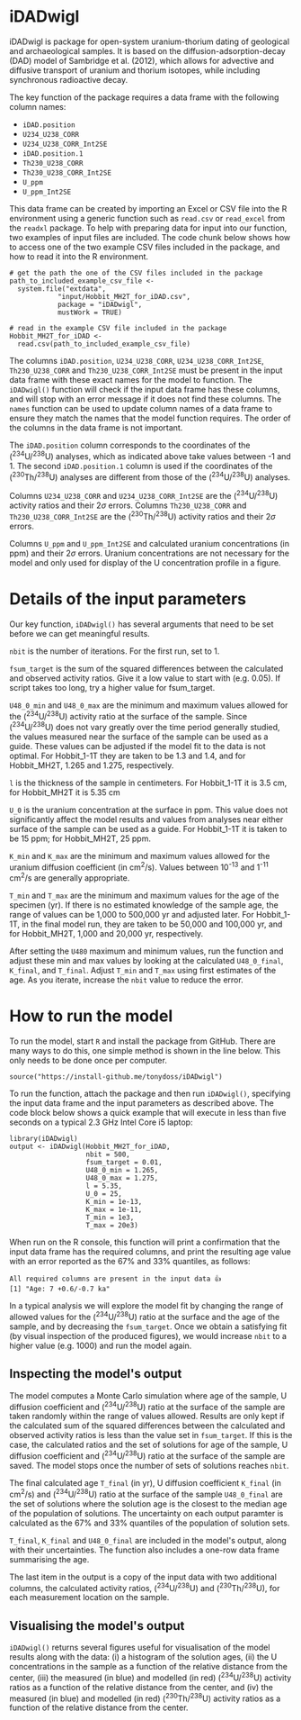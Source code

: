 # iDADwigl

iDADwigl is package for open-system uranium-thorium dating of geological and archaeological samples.
It is based on the diffusion-adsorption-decay (DAD) model of Sambridge et al. (2012), which allows for advective and diffusive transport of uranium and thorium isotopes, while including synchronous radioactive decay.

The key function of the package requires a data frame with the following column names: 

- `iDAD.position`
- `U234_U238_CORR`
- `U234_U238_CORR_Int2SE`
- `iDAD.position.1`
- `Th230_U238_CORR`
- `Th230_U238_CORR_Int2SE`
- `U_ppm`
- `U_ppm_Int2SE`        

This data frame can be created by importing an Excel or CSV file into the R environment using a generic function such as `read.csv` or `read_excel` from the `readxl` package. To help with preparing data for input into our function, two examples of input files are included. The code chunk below shows how to access one of the two example CSV files included in the package, and how to read it into the R environment.


```{r}
# get the path the one of the CSV files included in the package
path_to_included_example_csv_file <-
  system.file("extdata",
            "input/Hobbit_MH2T_for_iDAD.csv",
            package = "iDADwigl",
            mustWork = TRUE)

# read in the example CSV file included in the package
Hobbit_MH2T_for_iDAD <-
  read.csv(path_to_included_example_csv_file)
```

The columns `iDAD.position`, `U234_U238_CORR`, `U234_U238_CORR_Int2SE`, `Th230_U238_CORR` and `Th230_U238_CORR_Int2SE` must be present in the input data frame with these exact names for the model to function. The `iDADwigl()` function will check if the input data frame has these columns, and will stop with an error message if it does not find these columns. The `names` function can be used to update column names of a data frame to ensure they match the names that the model function requires. The order of the columns in the data frame is not important. 

The `iDAD.position` column corresponds to the coordinates of the (<sup>234</sup>U/<sup>238</sup>U) analyses, which as indicated above take values between -1 and 1. The second `iDAD.position.1` column is used if the coordinates of the (<sup>230</sup>Th/<sup>238</sup>U) analyses are different from those of the (<sup>234</sup>U/<sup>238</sup>U) analyses. 

Columns `U234_U238_CORR` and `U234_U238_CORR_Int2SE` are the (<sup>234</sup>U/<sup>238</sup>U) activity ratios and their 2$\sigma$ errors. Columns `Th230_U238_CORR` and `Th230_U238_CORR_Int2SE` are the (<sup>230</sup>Th/<sup>238</sup>U) activity ratios and their 2$\sigma$ errors. 

Columns `U_ppm` and `U_ppm_Int2SE` and calculated uranium concentrations (in ppm) and their 2$\sigma$ errors. Uranium concentrations are not necessary for the model and only used for display of the U concentration profile in a figure.

# Details of the input parameters

Our key function, `iDADwigl()` has several arguments that need to be set before we can get meaningful results.

`nbit` is the number of iterations. For the first run, set to 1.

`fsum_target` is the sum of the squared differences between the calculated and observed activity ratios. Give it a low value to start with (e.g. 0.05). If script takes too long, try a higher value for fsum_target.

`U48_0_min` and `U48_0_max` are the minimum and maximum values allowed for the (<sup>234</sup>U/<sup>238</sup>U) activity ratio at the surface of the sample. Since (<sup>234</sup>U/<sup>238</sup>U) does not vary greatly over the time period generally studied, the values measured near the surface of the sample can be used as a guide. These values can be adjusted if the model fit to the data is not optimal. For Hobbit_1-1T they are taken to be 1.3 and 1.4, and for Hobbit_MH2T, 1.265 and 1.275, respectively.

`l` is the thickness of the sample in centimeters. For Hobbit_1-1T it is 3.5 cm, for Hobbit_MH2T it is 5.35 cm

`U_0` is the uranium concentration at the surface in ppm. This value does not significantly affect the model results and values from analyses near either surface of the sample can be used as a guide. For Hobbit_1-1T it is taken to be 15 ppm; for Hobbit_MH2T, 25 ppm.

`K_min` and `K_max` are the minimum and maximum values allowed for the uranium diffusion coefficient (in cm<sup>2</sup>/s). Values between 10<sup>-13</sup> and 1<sup>-11</sup> cm<sup>2</sup>/s are generally appropriate.

`T_min` and `T_max` are the minimum and maximum values for the age of the specimen (yr). If there is no estimated knowledge of the sample age, the range of values can be 1,000 to 500,000 yr and adjusted later. For Hobbit_1-1T, in the final model run, they are taken to be 50,000 and 100,000 yr, and for Hobbit_MH2T, 1,000 and 20,000 yr, respectively.

After setting the `U480` maximum and minimum values, run the function and adjust these min and max values by looking at the calculated `U48_0_final`, `K_final`, and `T_final`. Adjust `T_min` and `T_max` using first estimates of the age. As you iterate, increase the `nbit` value to reduce the error.

# How to run the model

To run the model, start `R` and install the package from GitHub. There are many ways to do this, one simple method is shown in the line below. This only needs to be done once per computer.

`source("https://install-github.me/tonydoss/iDADwigl")`

To run the function, attach the package and then run `iDADwigl()`, specifying the input data frame and the input parameters as described above. The code block below shows a quick example that will execute in less than five seconds on a typical 2.3 GHz Intel Core i5 laptop:  

```
library(iDADwigl)
output <- iDADwigl(Hobbit_MH2T_for_iDAD,
                   nbit = 500,
                   fsum_target = 0.01,
                   U48_0_min = 1.265, 
                   U48_0_max = 1.275, 
                   l = 5.35, 
                   U_0 = 25, 
                   K_min = 1e-13,
                   K_max = 1e-11,
                   T_min = 1e3, 
                   T_max = 20e3)
```

When run on the R console, this function will print a confirmation that the input data frame has the required columns, and print the resulting age value with an error reported as the 67% and 33% quantiles, as follows:

```
All required columns are present in the input data 👍
[1] "Age: 7 +0.6/-0.7 ka"
```

In a typical analysis we will explore the model fit by changing the range of allowed values for the (<sup>234</sup>U/<sup>238</sup>U) ratio at the surface and the age of the sample, and by decreasing the `fsum_target`. Once we obtain a satisfying fit (by visual inspection of the produced figures), we would increase `nbit` to a higher value (e.g. 1000) and run the model again.

## Inspecting the model's output

The model computes a Monte Carlo simulation where age of the sample, U diffusion coefficient and (<sup>234</sup>U/<sup>238</sup>U) ratio at the surface of the sample are taken randomly within the range of values allowed. Results are only kept if the calculated sum of the squared differences between the calculated and observed activity ratios is less than the value set in `fsum_target`. If this is the case, the calculated ratios and the set of solutions for age of the sample, U diffusion coefficient and (<sup>234</sup>U/<sup>238</sup>U) ratio at the surface of the sample are saved. 
The model stops once the number of sets of solutions reaches `nbit`.

The final calculated age `T_final` (in yr), U diffusion coefficient `K_final` (in cm<sup>2</sup>/s) and (<sup>234</sup>U/<sup>238</sup>U) ratio at the surface of the sample `U48_0_final` are the set of solutions where the solution age is the closest to the median age of the population of solutions. 
The uncertainty on each output paramter is calculated as the 67% and 33% quantiles of the population of solution sets.

`T_final`, `K_final` and `U48_0_final` are included in the model's output, along with their uncertainties. 
The function also includes a one-row data frame summarising the age.

The last item in the output is a copy of the input data with two additional columns, the calculated activity ratios, (<sup>234</sup>U/<sup>238</sup>U) and (<sup>230</sup>Th/<sup>238</sup>U), for each measurement location on the sample. 

## Visualising the model's output

`iDADwigl()` returns several figures useful for visualisation of the model results along with the data:
(i) a histogram of the solution ages, 
(ii) the U concentrations in the sample as a function of the relative distance from the center,
(iii) the measured (in blue) and modelled (in red) (<sup>234</sup>U/<sup>238</sup>U) activity ratios as a function of the relative distance from the center, and
(iv) the measured (in blue) and modelled (in red) (<sup>230</sup>Th/<sup>238</sup>U) activity ratios as a function of the relative distance from the center.

